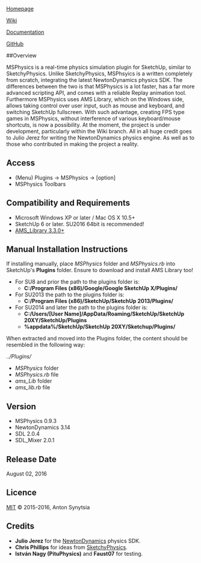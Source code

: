 [Homepage](http://sketchucation.com/forums/viewtopic.php?f=323&t=56852)

[Wiki](https://github.com/AntonSynytsia/MSPhysics/wiki)

[Documentation](http://www.rubydoc.info/github/AntonSynytsia/MSPhysics/index)

[GitHub](https://github.com/AntonSynytsia/MSPhysics)


##Overview

MSPhysics is a real-time physics simulation plugin for SketchUp, similar to
SketchyPhysics. Unlike SketchyPhysics, MSPhsyics is a written completely from
scratch, integrating the latest NewtonDynamics physics SDK. The differences
between the two is that MSPhysics is a lot faster, has a far more advanced
scripting API, and comes with a reliable Replay animation tool. Furthermore
MSPhysics uses AMS Library, which on the Windows side, allows taking control
over user input, such as mouse and keyboard, and switching SketchUp fullscreen.
With such advantage, creating FPS type games in MSPhysics, without interference
of various keyboard/mouse shortcuts, is now a possibility. At the moment, the
project is under development, particularly within the Wiki branch. All in all
huge credit goes to Julio Jerez for writing the NewtonDynamics physics engine.
As well as to those who contributed in making the project a reality.


## Access

* (Menu) Plugins → MSPhysics → [option]
* MSPhysics Toolbars


## Compatibility and Requirements

* Microsoft Windows XP or later / Mac OS X 10.5+
* SketchUp 6 or later. SU2016 64bit is recommended!
* [AMS_Library 3.3.0+](http://sketchucation.com/forums/viewtopic.php?f=323&t=55067#p499835)


## Manual Installation Instructions
If installing manually, place <i>MSPhysics</i> folder and <i>MSPhysics.rb</i>
into SketchUp's <b>Plugins</b> folder. Ensure to download and install
AMS Library too!

* For SU8 and prior the path to the plugins folder is:
    - <b>C:/Program Files (x86)/Google/Google SketchUp X/Plugins/</b>
* For SU2013 the path to the plugins folder is:
    - <b>C:/Program Files (x86)/SketchUp/SketchUp 2013/Plugins/</b>
* For SU2014 and later the path to the plugins folder is:
    - <b>C:/Users/[User Name]/AppData/Roaming/SketchUp/SketchUp 20XY/SketchUp/Plugins</b>
    - <b>%appdata%/SketchUp/SketchUp 20XY/Sketchup/Plugins/</b>

When extracted and moved into the Plugins folder, the content should be
resembled in the following way:

<i>../Plugins/</i>
* <i>MSPhysics</i> folder
* <i>MSPhysics.rb</i> file
* <i>ams_Lib</i> folder
* <i>ams_lib.rb</i> file


## Version

* MSPhysics 0.9.3
* NewtonDynamics 3.14
* SDL 2.0.4
* SDL_Mixer 2.0.1


## Release Date

August 02, 2016


## Licence

[MIT](http://opensource.org/licenses/MIT) © 2015-2016, Anton Synytsia


## Credits

* **Julio Jerez** for the [NewtonDynamics](http://newtondynamics.com/forum/index.php) physics SDK.
* **Chris Phillips** for ideas from [SketchyPhysics](https://code.google.com/p/sketchyphysics/).
* **István Nagy (PituPhysics)** and **Faust07** for testing.
